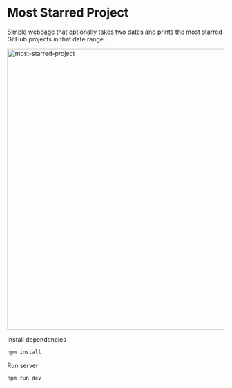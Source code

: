 # Most Starred Project
Simple webpage that optionally takes two dates and prints the most starred GitHub projects in that date range.

<img width="540" height="651" alt="most-starred-project" src="https://github.com/user-attachments/assets/b8354132-42ec-466a-8c9a-cef48edd4a0f" />

Install dependencies

```bash
npm install
```

Run server

```bash
npm run dev
```
